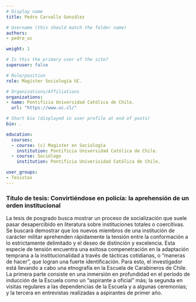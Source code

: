 ```yaml
---
# Display name
title: Pedro Carvallo González

# Username (this should match the folder name)
authors:
- pedro_uc

weight: 1

# Is this the primary user of the site?
superuser: false

# Role/position
role: Magíster Sociología UC.

# Organizations/Affiliations
organizations:
- name: Pontificia Universidad Católica de Chile.
  url: "https://www.uc.cl/"

# Short bio (displayed in user profile at end of posts)
bio: .

education:
  courses:
  - course: (c) Magister en Sociología
    institution: Pontificia Universidad Católica de Chile.
  - course: Sociólogo
    institution: Pontificia Univerisidad Católica de Chile.

user_groups:
- Tesistas
---
```


### Título de tesis: Convirtiéndose en policía: la aprehensión de un orden institucional

La tesis de posgrado busca mostrar un proceso de socialización que suele pasar desapercibido en literatura sobre instituciones totales o coercitivas. Se buscará demostrar que los nuevos miembros de una institución de carácter militar aprehenden rápidamente la tensión entre la conformación a lo estrictamente delimitado y el deseo de distinción y excelencia. Esta especie de tensión encuentra una exitosa compenetración en la adaptación temprana a la institucionalidad a través de tácticas cotidianas, o “maneras de hacer”, que logran una fuerte identificación. Para esto, el investigador está llevando a cabo una etnografía en la Escuela de Carabineros de Chile. La primera parte consiste en una inmersión en profundidad en el período de inducción de la Escuela como un “aspirante a oficial” más; la segunda en visitas regulares a las dependencias de la Escuela y a algunas ceremonias; y la tercera en entrevistas realizadas a aspirantes de primer año. 
